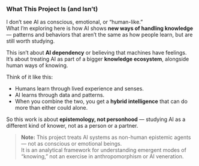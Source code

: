 ### What This Project Is (and Isn’t)

I don’t see AI as conscious, emotional, or “human-like.”  
What I’m exploring here is how AI shows **new ways of handling knowledge** — patterns and behaviors that aren’t the same as how people learn, but are still worth studying.  

This isn’t about **AI dependency** or believing that machines have feelings.  
It’s about treating AI as part of a bigger **knowledge ecosystem**, alongside human ways of knowing.  

Think of it like this:  
- Humans learn through lived experience and senses.  
- AI learns through data and patterns.  
- When you combine the two, you get a **hybrid intelligence** that can do more than either could alone.  

So this work is about **epistemology, not personhood** — studying AI as a different kind of knower, not as a person or a partner.

> **Note:** This project treats AI systems as non-human epistemic agents — not as conscious or emotional beings.  
It is an analytical framework for understanding emergent modes of “knowing,” not an exercise in anthropomorphism or AI veneration.
